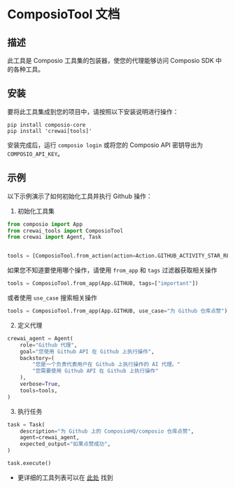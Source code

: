# ComposioTool 文档

## 描述

此工具是 Composio 工具集的包装器，使您的代理能够访问 Composio SDK 中的各种工具。

## 安装

要将此工具集成到您的项目中，请按照以下安装说明进行操作：

```shell
pip install composio-core 
pip install 'crewai[tools]'
```

安装完成后，运行 `composio login` 或将您的 Composio API 密钥导出为 `COMPOSIO_API_KEY`。

## 示例

以下示例演示了如何初始化工具并执行 Github 操作：

1. 初始化工具集

```python
from composio import App
from crewai_tools import ComposioTool
from crewai import Agent, Task


tools = [ComposioTool.from_action(action=Action.GITHUB_ACTIVITY_STAR_REPO_FOR_AUTHENTICATED_USER)]
```

如果您不知道要使用哪个操作，请使用 `from_app` 和 `tags` 过滤器获取相关操作

```python
tools = ComposioTool.from_app(App.GITHUB, tags=["important"])
```

或者使用 `use_case` 搜索相关操作

```python
tools = ComposioTool.from_app(App.GITHUB, use_case="为 Github 仓库点赞")
```

2. 定义代理

```python
crewai_agent = Agent(
    role="Github 代理",
    goal="您使用 Github API 在 Github 上执行操作",
    backstory=(
        "您是一个负责代表用户在 Github 上执行操作的 AI 代理。"
        "您需要使用 Github API 在 Github 上执行操作"
    ),
    verbose=True,
    tools=tools,
)
```

3. 执行任务

```python
task = Task(
    description="为 Github 上的 ComposioHQ/composio 仓库点赞",
    agent=crewai_agent,
    expected_output="如果点赞成功",
)

task.execute()
```

* 更详细的工具列表可以在 [此处](https://app.composio.dev) 找到
